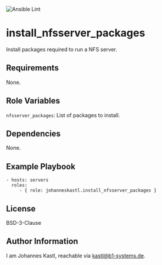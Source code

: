 ![Ansible Lint](https://github.com/johanneskastl/ansible-role-install_nfsserver_packages/workflows/Ansible%20Lint/badge.svg)

install_nfsserver_packages
=========

Install packages required to run a NFS server.

Requirements
------------

None.

Role Variables
--------------

`nfsserver_packages`: List of packages to install.

Dependencies
------------

None.

Example Playbook
----------------


    - hosts: servers
      roles:
         - { role: johanneskastl.install_nfsserver_packages }

License
-------

BSD-3-Clause

Author Information
------------------

I am Johannes Kastl, reachable via kastl@b1-systems.de.
